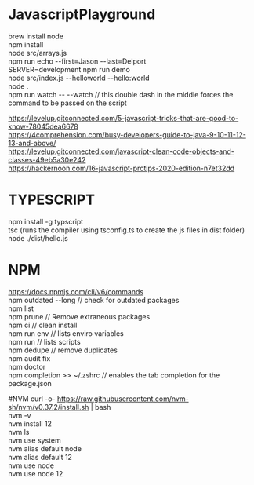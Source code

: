 # JavascriptPlayground    

 
brew install node      
npm install    
node src/arrays.js       
npm run echo --first=Jason --last=Delport      
SERVER=development npm run demo      
node src/index.js --helloworld --hello:world     
node .     
npm run watch -- --watch // this double dash in the middle forces the command to be passed on the script    

https://levelup.gitconnected.com/5-javascript-tricks-that-are-good-to-know-78045dea6678        
https://4comprehension.com/busy-developers-guide-to-java-9-10-11-12-13-and-above/      
https://levelup.gitconnected.com/javascript-clean-code-objects-and-classes-49eb5a30e242      
https://hackernoon.com/16-javascript-protips-2020-edition-n7et32dd    

# TYPESCRIPT       

npm install -g typscript    
tsc    (runs the compiler using tsconfig.ts to create the js files in dist folder)     
node ./dist/hello.js     

# NPM      

https://docs.npmjs.com/cli/v6/commands      
npm outdated --long // check for outdated packages      
npm list         
npm prune // Remove extraneous packages         
npm ci // clean install      
npm run env // lists enviro variables      
npm run // lists scripts      
npm dedupe // remove duplicates      
npm audit fix      
npm doctor      
npm completion >> ~/.zshrc // enables the tab completion for the package.json     

#NVM
curl -o- https://raw.githubusercontent.com/nvm-sh/nvm/v0.37.2/install.sh | bash    
nvm -v    
nvm install 12     
nvm ls   
nvm use system    
nvm alias default node     
nvm alias default 12    
nvm use node    
nvm use node 12   


